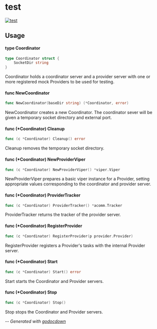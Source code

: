 # test

[![test](https://godoc.org/github.com/cerana/cerana/pkg/test?status.svg)](https://godoc.org/github.com/cerana/cerana/pkg/test)



## Usage

#### type Coordinator

```go
type Coordinator struct {
	SocketDir string
}
```

Coordinator holds a coordinator server and a provider server with one or more
registered mock Providers to be used for testing.

#### func  NewCoordinator

```go
func NewCoordinator(baseDir string) (*Coordinator, error)
```
NewCoordinator creates a new Coordinator. The coordinator sever will be given a
temporary socket directory and external port.

#### func (*Coordinator) Cleanup

```go
func (c *Coordinator) Cleanup() error
```
Cleanup removes the temporary socket directory.

#### func (*Coordinator) NewProviderViper

```go
func (c *Coordinator) NewProviderViper() *viper.Viper
```
NewProviderViper prepares a basic viper instance for a Provider, setting
appropriate values corresponding to the coordinator and provider server.

#### func (*Coordinator) ProviderTracker

```go
func (c *Coordinator) ProviderTracker() *acomm.Tracker
```
ProviderTracker returns the tracker of the provider server.

#### func (*Coordinator) RegisterProvider

```go
func (c *Coordinator) RegisterProvider(p provider.Provider)
```
RegisterProvider registers a Provider's tasks with the internal Provider server.

#### func (*Coordinator) Start

```go
func (c *Coordinator) Start() error
```
Start starts the Coordinator and Provider servers.

#### func (*Coordinator) Stop

```go
func (c *Coordinator) Stop()
```
Stop stops the Coordinator and Provider servers.

--
*Generated with [godocdown](https://github.com/robertkrimen/godocdown)*
